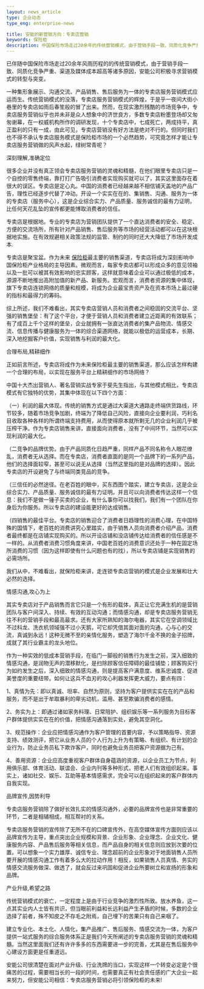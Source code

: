 ```yaml
---
layout: news_article
type: 企业动态
type_eng: enterprise-news

title: 安能的新营销方向：专卖店营销
keywords: 保险柜
description: 中国保险市场走过20余年的传统营销模式，由于营销手段一致、同质化竞争严重、渠道及媒体成本超高等原因，安能公司积极寻求营销模式的转型与突变。
---
```

已伴随中国保险市场走过20余年风雨历程的的传统营销模式，由于营销手段一致、同质化竞争严重、渠道及媒体成本超高等诸多原因，安能公司积极寻求营销模式的转型与突变。

一种集形象展示、沟通交流、产品销售、售后服务为一体的专卖店服务营销模式应运而生。传统营销模式的没落，专卖店服务营销模式的辉煌，于是乎一夜间大街小巷里的专卖店如雨后春笙般的冒了出来。然而，在现实激烈残酷的市场竞争中，专卖店服务营销似乎也并未非是众人想象中的济世良方，多数专卖店粉墨登场却又匆匆谢幕，在一权威机构所作的调研发现，十个专卖店中，七成死亡，两成持平，真正盈利的只有一成，由此可见，专卖店营销没有好方法是绝对不行的。但同时我们也不得不承认专卖店服务模式是保险柜市场的一个必然趋势，可究竟怎样才能让专卖店服务营销做的风声水起，绿树常青呢？

深刻理解,准确定位

很多企业并没有真正领会专卖店服务营销的灵魂和精髓，在他们眼里专卖店只是一个自控的零售终端，靠打打广告吸引消费者实现购买就可以了，其实这里面存在着很大的误区。专卖店是定心丸。中国的消费者已经越来越不相信铺天盖地的产品广告，理性已经逐步代替了冲动。开设一个实实在在的、集销售、沟通、服务为一体的专卖店（服务中心），这是企业综合实力、产品质量、服务诚信的最有力证明，比任何天花乱坠的宣传都更能博取消费者的信任。

专卖店是根据地。专业的专卖店为营销团队提供了一个直达消费者的安全、稳定、方便的交流场所，所有针对产品销售、售后服务等市场的经营活动都可以在这块根据地实施。在有效规避相关政策法规的监管、制约的同时还大大降低了市场开发成本.

专卖店是聚宝盆。作为未来 [保险柜](http://www.qnn.com.cn/)最主要的销售渠道，专卖店将成为深刻影响中国保险柜产业格局的主导因素。微观而言，每家专卖店都可以形成众多的意见领袖以及一批可以被其有效影响的忠实顾客，这样就意味着企业可以通过极低的成本，源源不断地推出高附加值的新产品、新服务。宏观而言，消费者资源的集中体现，旗下专卖店连锁网络的质量和规模，将成为企业最宝贵资产及在资本市场上最过硬的指标和最得力的筹码。

综上所述，我们不难看出，其实专卖店营销人员和消费者之间稳固的交流平台、坚强的销售堡垒：有了这个平台，才便于营销人员和消费者建立近距离的有效联系；有了成百上千个这样的堡垒，企业就拥有一张直达消费者的集产品物流、情感交流、信息传播与健康服务为一体的综合渠道网络，就能以极低的运营成本，长期、深入地挖掘客户价值，实现销售与利润的最大化。

合理布局,精耕细作

正如前言所述，专卖店将成作为未来保险柜最主要的销售渠道，那么应该怎样构建一个合理的布局，以实现在服务平台上精耕细作的市场网络？

中国十大杰出营销人、著名营销实战专家于斐先生指出，与其他模式相比，专卖店模式有它独特的优势，其集中体现在以下四个方面：

（一）利润的最大体现。传统的销售方式是通过大渠道大通路走终端供货路线，环节较多，随着市场竞争加剧，终端为了降低自己风险，直接向企业要利润，巧利名目收取各种各样的所谓终端支持费用，从而使得原本就所剩无几的企业利润几乎被压榨干净。作为专卖店销售来讲，直接面向消费者，没有了中间环节，当然可以实现利润的最大化。

（二竞争的品牌优势。由于产品同质化日趋严重，同样产品不同名称令人眼花缭乱，消费者无从选择。而在专卖店，消费者直面的是同一个品牌下的一系列产品，他们的选择面较窄，甚至可以说无从选择（当然这里指的是对品牌的选择）。因此专卖店的开设避免了与终端同类竞品的竞争。

（三信任的必然途径。在老百姓的眼中，买东西图个踏实，建立专卖店，这是企业综合实力、产品质量、服务诚信的最有力证明。并且可以向消费者传达这样一个信息：我们不是做一锤子买卖的企业，有什么事你可以找我们，我们有一个团队在你身后为你服务。所以专卖店的建设能更好的达成销售。

（四销售的最佳平台。专卖店的销售迎合了消费者日趋理性的消费心理，在中国特殊的国情下，老百姓的消费讲究心里踏实，由于销售人员向消费者介绍产品，消费者最终都是在店铺实现购买的。所以开设店铺和没店铺传达给消费者的信任感是不一样的。从消费者消费习惯角度来讲，中国老百姓的消费意识还处于一种在固定场所消费的习惯（因为这样即使有什么问题也有的找），所以专卖店铺是实现销售的必需场所。

我们从中，不难看出，就保险柜来讲，走连锁专卖店营销的模式是企业发展和壮大必然的选择。

情感沟通,攻心为上

其实专卖店对于产品销售而言它只是一个有形的载体，真正让它充满生机的是营销团队与客户间深入、持续、有效的互动沟通；而情感沟通，却是专卖店服务营销无往不利的营销手段和最高最求。还有大家所熟知的海尔电器，其实它在空调领域比不过科龙、洗衣机领域强不过小天鹅，可它却凭借其面对面的沟通，心与心的交流，真诚到永远！这种无微不至的亲情化服务，塑造了海尔千金不换的金子招牌，成就了其行业霸主的龙头地位。

作为一种实效的低成本营销手段，在临门一脚般的销售行为发生之前，深入细致的情感沟通，是润物无声的潜移默化，是扫除顾客信任障碍的最佳铺垫；顾客购买行为如约发生之后，深入细致的情感沟通，则是提高客户满意度、维系忠诚度、促进美誉度的重要纽带。如何让这兵不血刃的攻心利器发挥更大威力，要点有四：

1、真情为先：即以真诚、坦率、自然为原则，坚持为客户提供实实在在的产品和服务，而不是出于牟取暴利的卑劣动机，滥用、甚至欺骗消费者的感情。

2、务实为上：即通过诸如家务料理、日常陪护、组织娱乐等一系列服务为目标客户群体提供实实在在的价值，把情感沟通落到实处，避免其空洞化。

3、规范操作：企业应把情感沟通作为客户管理的首要内容，予以策略指导、资源支持、绩效测评，把它从业务人员的个人行为上升为有策略、有组织、有计划的企业行为，防止业务员私下欺诈客户，同时也避免业务员把客户资源据为己有。

4、善用资源：企业应高度重视客户群体自身蕴涵的资源，以企业员工为节点，利用俱乐部、体育活动、联谊会、企业内刊等多种形式，把老人们有效组织起来。事实上，诸如社交、娱乐、互助等基本情感需求，完全可以在组织起来的客户群体内自我实现。

品牌宣传,因势利导

专卖店服务营销除了做好长效扎实的情感沟通外，必要的品牌宣传也是非常重要的环节，二者是相辅相成，相互帮衬的关系。

专卖店服务营销的宣传除了无所不在的口碑宣传外，在高空媒体宣传方面则应该以品牌宣传为主导，重点突出企业规模和背景、企业形象、企业理念、企业文化、健康服务内容、产品售后服务等相关信息，而产品自身的相关信息则应放到次要的位置。可以想象一个实力雄厚、诚信专业、理念超前的企业形象对于地面销售人员所要开展的情感沟通工作有着多么大的拉动作用！相反，如果销售人员真情、务实的情感交流服务做深、做透了，就会反过来巩固和促进企业所要树立和宣扬的形象和品牌。

产业升级,希望之路

传统营销模式的衰亡，一定程度上是由于行业竞争的激烈性所致。放水养鱼，这一点其实业内人士皆有共识，但当眼前利益和长远利益产生矛盾的时候，多数的企业选择了前者，殊不知皮之不存毛之附焉，自己埋下的苦果只有自己来咽了。

建立专业化、本土化、人情化，集产品推广、售后服务、情感交流为一体，为客户提供一站式服务的综合服务体系正是我们今天所阐述的专卖店服务营销的灵魂和精髓。当然这里面我们还有许许多多的东西需要进一步的完善，尤其是在售后服务中心建设方面更是任重道远。

安能公司很清楚在面对产业升级、行业洗牌的当口，实现这样一个转变必定是个很痛苦的过程，需要相当长的一段的时间，也需要真正有社会责任感的广大企业一起来努力，但安能公司相信：专卖店服务营销必将引领保险柜的未来!
